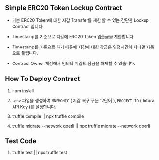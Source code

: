 ## Simple ERC20 Token Lockup Contract

- 기본 ERC20 Token에 대한 지갑 Transfer를 제한 할 수 있는 간단한 Lockup Contract 입니다.

- Timestamp를 기준으로 지갑에 ERC20 Token 입출금을 제한합니다.

- Timestamp를 기준으로 하기 때문에 지갑에 대한 잠금은 일정시간이 지나면 자동으로 풀립니다.

- Contract Owner 계정에서 임의의 지갑의 잠금을 해제할 수 있습니다.

## How To Deploy Contract

1. npm install

2. `.env` 파일을 생성하여 `MNEMONIC` ( 지갑 복구 구문 12단어 ), `PROJECT_ID` ( Infura API Key )를 설정합니다.

3. truffle compile || npx truffle compile

4. truffle migrate --network goerli || npx truffle migrate --network goerli

## Test Code

1. truffle test || npx truffle test
